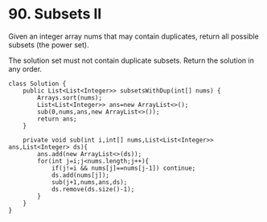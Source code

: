 # 90. Subsets II
Given an integer array nums that may contain duplicates, return all possible 
subsets
 (the power set).

The solution set must not contain duplicate subsets. Return the solution in any order.

 
```
class Solution {
    public List<List<Integer>> subsetsWithDup(int[] nums) {
        Arrays.sort(nums);
        List<List<Integer>> ans=new ArrayList<>();   
        sub(0,nums,ans,new ArrayList<>());
        return ans;
    }

    private void sub(int i,int[] nums,List<List<Integer>> ans,List<Integer> ds){
        ans.add(new ArrayList<>(ds));
        for(int j=i;j<nums.length;j++){
            if(j!=i && nums[j]==nums[j-1]) continue;
            ds.add(nums[j]);
            sub(j+1,nums,ans,ds);
            ds.remove(ds.size()-1);
        }
    }
}
```
